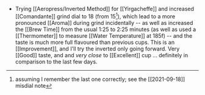 - Trying [[Aeropress/Inverted Method]] for [[Yirgacheffe]] and increased [[Comandante]] grind dial to 18 (from 15[^1]), which lead to a more pronounced [[Aroma]] during grind incidentally -- as well as increased the [[Brew Time]] from the usual 1:25 to 2:25 minutes (as well as used a [[Thermometer]] to measure [[Water Temperature]] at 185f) -- and the taste is much more full flavoured than previous cups. This is an [[Improvement]], and I'll try the inverted only going forward. Very [[Good]] taste, and and *very close* to [[Excellent]] cup ... definitely in comparison to the last few days.

[^1]: assuming I remember the last one correctly; see the [[2021-09-18]] misdial note